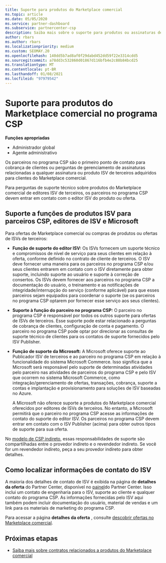 ```yaml
---
title: Suporte para produtos do Marketplace comercial
ms.topic: article
ms.date: 05/05/2020
ms.service: partner-dashboard
ms.subservice: partnercenter-csp
description: Saiba mais sobre o suporte para produtos ou assinaturas de ISVs de terceiros no Marketplace comercial do programa CSP.
author: rbars
ms.author: rbars
ms.localizationpriority: medium
ms.custom: SEOMAY.20
ms.openlocfilehash: 140dd5b7ad8af0f29dabd452dd59f22e3314cdd5
ms.sourcegitcommit: a78dd3c532860d01867d116bfb4e2c88b84bcd25
ms.translationtype: MT
ms.contentlocale: pt-BR
ms.lasthandoff: 01/08/2021
ms.locfileid: "97979542"
---
```

# <a name="support-for-commercial-marketplace-products-in-the-csp-program"></a>Suporte para produtos do Marketplace comercial no programa CSP


**Funções apropriadas**

- Administrador global
- Agente administrativo

Os parceiros no programa CSP são o primeiro ponto de contato para cobrança de clientes ou perguntas de gerenciamento de assinaturas relacionadas a qualquer assinatura ou produto ISV de terceiros adquiridos para clientes do Marketplace comercial.

Para perguntas de suporte técnico sobre produtos do Marketplace comercial de editores ISV de terceiros, os parceiros no programa CSP devem entrar em contato com o editor ISV do produto ou oferta.

## <a name="support-roles-of-isv-products-for-csp-partners-isv-publishers-and-microsoft"></a>Suporte a funções de produtos ISV para parceiros CSP, editores de ISV e Microsoft

Para ofertas de Marketplace comercial ou compras de produtos ou ofertas de ISVs de terceiros:

- **Função de suporte do editor ISV:** Os ISVs fornecem um suporte técnico e compromissos de nível de serviço para seus clientes em relação à oferta, conforme definido no contrato de cliente de terceiros. O ISV deve fornecer uma maneira para os parceiros no programa CSP e/ou seus clientes entrarem em contato com o ISV diretamente para obter suporte, incluindo suporte ao usuário e suporte à correção de consertos. Os ISVs devem fornecer aos parceiros no programa CSP a documentação do usuário, o treinamento e as notificações de integridade/interrupção do serviço (conforme aplicável) para que esses parceiros sejam equipados para coordenar o suporte (se os parceiros no programa CSP optarem por fornecer esse serviço aos seus clientes).

- **Suporte à função do parceiro no programa CSP:** O parceiro no programa CSP é responsável por todos os outros suporte para ofertas de ISVs de terceiros. Esse suporte pode estar relacionado a perguntas de cobrança de clientes, configuração de conta e pagamento. O parceiro no programa CSP pode optar por direcionar as consultas de suporte técnico de clientes para os contatos de suporte fornecidos pelo ISV Publisher.

- **Função de suporte da Microsoft:** A Microsoft oferece suporte ao Publicador ISV de terceiros e ao parceiro no programa CSP em relação à funcionalidade do sistema Microsoft Commerce. Isso significa que a Microsoft será responsável pelo suporte de determinadas atividades pelo parceiro nas atividades de parceiros do programa CSP e pelo ISV que ocorrem no sistema Microsoft Commerce, como integração/gerenciamento de ofertas, transações, cobrança, suporte a contas e implantação e provisionamento para soluções de ISV baseadas no Azure.

    A Microsoft não oferece suporte a produtos do Marketplace comercial oferecidos por editores de ISVs de terceiros. No entanto, a Microsoft permitirá que o parceiro no programa CSP acesse as informações de contato do suporte do editor ISV. Os parceiros no programa CSP devem entrar em contato com o ISV Publisher (acima) para obter outros tipos de suporte para sua oferta.

No [modelo de CSP indireto](csp-overview.md#indirect-model), essas responsabilidades de suporte são compartilhadas entre o provedor indireto e o revendedor indireto. Se você for um revendedor indireto, peça a seu provedor indireto para obter detalhes.

## <a name="how-to-find-isv-contact-information"></a>Como localizar informações de contato do ISV

A maioria dos detalhes de contato de ISV é exibida na página de **detalhes da oferta** do Partner Center, disponível no [painel](https://partner.microsoft.com/dashboard)do Partner Center. Isso inclui um contato de engenharia para o ISV, suporte ao cliente e qualquer contato do programa CSP. As informações fornecidas pelo ISV aqui também podem incluir documentação do usuário, material de vendas e um link para os materiais de marketing do programa CSP.

Para acessar a página **detalhes da oferta** , consulte [descobrir ofertas no Marketplace comercial](csp-commercial-marketplace-discover.md#view-marketplace-offers-in-partner-center).

## <a name="next-steps"></a>Próximas etapas

- [Saiba mais sobre contratos relacionados a produtos do Marketplace comercial](csp-commercial-marketplace-contracting.md)

